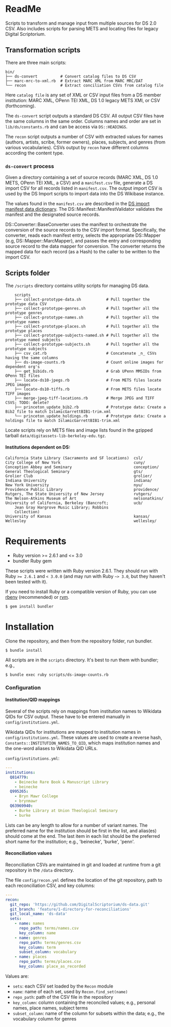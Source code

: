 # ReadMe

Scripts to transform and manage input from multiple sources for DS 2.0 CSV.
Also includes scripts for parsing METS and locating files for legacy Digital
Scriptorium.

## Transformation scripts

There are three main scripts:

    bin/
    ├── ds-convert          # Convert catalog files to DS CSV
    ├── marc-mrc-to-xml.rb  # Extract MARC XML from MARC MRC/DAT
    └── recon               # Extract conciliation CSVs from catalog file

Here `catalog file` is any set of XML or CSV input files from a DS member
institution: MARC XML, OPenn TEI XML, DS 1.0 legacy METS XMl, or CSV
(forthcoming).

The `ds-convert` script outputs a standard DS CSV. All output CSV files have
the same columns in the same order. Columns names and order are set in
`lib/ds/constants.rb` and can be access via `DS::HEADINGS`.

The `recon` script outputs a number of CSV with extracted values for names
(authors, artists, scribe, former owners), places, subjects, and genres (from
various vocabularies). CSVs output by `recon` have different columns according
the content type.

### `ds-convert` process

Given a directory containing a set of source records (MARC XML, DS 1.0
METS, OPenn TEI XML, a CSV) and a `manifest.csv` file, generate a DS
import CSV for all records listed in `manifest.csv`. The output import
CSV is used by the DS Import scripts to import data into the DS
Wikibase instance.

The values found in the `manifest.csv` are described in the [DS import
manifest data
dictionary](https://docs.google.com/spreadsheets/d/195ItCa2Qg69lp0lMuVlq2eLWJzIAmWHUzDP170_af3I/edit?usp=sharing).
The DS::Manifest::ManifestValidator validates the manifest and the
designated source records.

DS::Converter::BaseConverter uses the manifest to orchestrate the
conversion of the source records to the CSV import format.
Specifically, the converter, reads each manifest entry, selects the
appropriate DS::Mapper (e.g, DS::Mapper::MarcMapper), and passes the
entry and corresponding source record to the data mapper for
conversion. The converter returns the mapped data for each record (as
a Hash) to the caller to be written to the import CSV.

## Scripts folder

The `/scripts` directory contains utility scripts for managing DS data.

        scripts
        ├── collect-prototype-data.sh           # Pull together the prototype data CSV
        ├── collect-prototype-genres.sh         # Pull together all the prototype genres
        ├── collect-prototype-names.sh          # Pull together all the prototype names
        ├── collect-prototype-places.sh         # Pull together all the prototype places
        ├── collect-prototype-subjects-named.sh # Pull together all the prototype named subjects
        ├── collect-prototype-subjects.sh       # Pull together all the prototype subjects
        ├── csv_cat.rb                          # Concatenate _n_ CSVs having the same columns
        ├── ds-image-counts.rb                  # Count online images for dependent org's
        ├── get_bibids.rb                       # Grab UPenn MMSIDs from OPenn TEI files
        ├── locate-ds10-jpegs.rb                # From METS files locate JPEG images
        ├── locate-ds10-tiffs.rb                # From METS files locate TIFF images
        ├── merge-jpeg-tiff-locations.rb        # Merge JPEG and TIFF CSVS; TODO: delete?
        ├── princeton_update_bib2.rb            # Prototype data: Create a Bib2 file to match IslamicGarrettBIB1-trim.xml
        └── princeton_update_holdings.rb        # Prototype data: Create a holdings file to match IslamicGarrettBIB1-trim.xml

Locate scripts rely on METS files and image lists found in the gzipped tarball
`data/digitassets-lib-berkeley-edu.tgz`.

#### Institutions dependent on DS:

    California State Library (Sacramento and SF locations)  csl/
    City College of New York                                cuny/
    Conception Abbey and Seminary                           conception/
    General Theological Seminary                            gts/
    Grolier Club                                            grolier/
    Indiana University                                      indiana/
    New York University                                     nyu/
    Providence Public Library                               providence/
    Rutgers, The State University of New Jersey             rutgers/
    The Nelson-Atkins Museum of Art                         nelsonatkins/
    University of California, Berkeley (Bancroft;           ucb/
        Jean Gray Hargrove Music Library; Robbins
        Collection)
    University of Kansas                                    kansas/
    Wellesley                                               wellesley/

# Requirements

* Ruby version >= 2.6.1 and <= 3.0
* bundler Ruby gem

These scripts were written with Ruby version 2.6.1. They should run with Ruby
`>= 2.6.1` and `< 3.0.0` (and may run with Ruby `~> 3.0`, but they haven't been
tested with it).

If you need to install Ruby or a compatible version of Ruby, you can use
[rbenv][rbenv] (recommended) or [rvm][rvm].

[rbenv]: https://github.com/rbenv/rbenv  "rbenv on github"
[rvm]:   https://rvm.io                  "Ruby Version Manger home"

```shell
$ gem install bundler
```

# Installation

Clone the repository, and then from the repository folder, run bundler.

```shell
$ bundle install
```

All scripts are in the `scripts` directory. It's best to run them with
bundler; e.g.,

```shell
$ bundle exec ruby scripts/ds-image-counts.rb
```

### Configuration

#### Institution/QID mappings

Several of the scripts rely on mappings from institution names to Wikidata QIDs
for CSV output. These have to be entered manually in `config/institutions.yml`.

Wikidata QIDs for institutions are mapped to institution names in
`config/institutions.yml`. These values are used to create a reverse hash,
`Constants::INSTITUTION_NAMES_TO_QID`, which maps institution names and the
one-word aliases to Wikidata QID URLs.

`config/institutions.yml`:

```yaml
---
institutions:
  Q814779:
    - Beinecke Rare Book & Manuscript Library
    - beinecke
  Q995265:
    - Bryn Mawr College
    - brynmawr
  Q63969940:
    - Burke Library at Union Theological Seminary
    - burke
```

Lists can be any length to allow for a number of variant names. The
preferred name for the institution should be first in the list, and
alias(es) should come at the end. The last item in each list should
be the preferred short name for the institution; e.g., 'beinecke',
'burke', 'penn'.

#### Reconciliation values

Reconciliation CSVs are maintained in git and loaded at runtime from a git
repository in the `/data` directory.

The file `config/recon.yml` defines the location of the git repository,
path to each reconciliation CSV, and key columns:

```yaml
---
recon:
  git_repo: 'https://github.com/DigitalScriptorium/ds-data.git'
  git_branch: 'feature/1-directory-for-reconciliations'
  git_local_name: 'ds-data'
  sets:
    - name: names
      repo_path: terms/names.csv
      key_column: name
    - name: genres
      repo_path: terms/genres.csv
      key_column: term
      subset_column: vocabulary
    - name: places
      repo_path: terms/places.csv
      key_column: place_as_recorded
```

Values are:

- `sets`: each CSV set loaded by the `Recon` module
- `name`: name of each set, used by `Recon.find_set(name)`
- `repo_path`: path of the CSV file in the repository
- `key_column`: column containing the reconciled values; e.g., personal names, place names, subject terms
- `subset_column`: name of the column for subsets within the data; e.g., the vocabulary column for genres